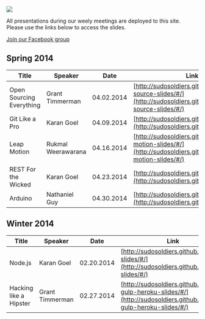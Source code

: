 ![](http://i.imgur.com/Lhkv8cX.png)

All presentations during our weely meetings are deployed to this site. Please use the links below to access the slides.

[Join our Facebook group](https://www.facebook.com/groups/uwhackers/)

## Spring 2014

| Title | Speaker | Date | Link |
| ---- | ----- | ---- | ---- |
| Open Sourcing Everything | Grant Timmerman | 04.02.2014 | [http://sudosoldiers.github.io/open-source-slides/#/](http://sudosoldiers.github.io/open-source-slides/#/) |
| Git Like a Pro | Karan Goel | 04.09.2014 | [http://sudosoldiers.github.io/git/#/](http://sudosoldiers.github.io/git/#/) |
| Leap Motion | Rukmal Weerawarana | 04.16.2014 | [http://sudosoldiers.github.io/leap-motion-slides/#/](http://sudosoldiers.github.io/leap-motion-slides/#/) |
| REST For the Wicked | Karan Goel | 04.23.2014 | [http://sudosoldiers.github.io/rest/#/](http://sudosoldiers.github.io/rest/#/) |
| Arduino | Nathaniel Guy | 04.30.2014 | [http://sudosoldiers.github.io/arduino/#/](http://sudosoldiers.github.io/arduino/#/) |


## Winter 2014

| Title | Speaker | Date | Link |
| ---- | ----- | ---- | ---- |
| Node.js | Karan Goel | 02.20.2014 | [http://sudosoldiers.github.io/node-slides/#/](http://sudosoldiers.github.io/node-slides/#/) |
| Hacking like a Hipster | Grant Timmerman | 02.27.2014 | [http://sudosoldiers.github.io/grunt-gulp-heroku-slides/#/](http://sudosoldiers.github.io/grunt-gulp-heroku-slides/#/) |
